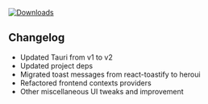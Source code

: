 [![Downloads](https://img.shields.io/github/downloads/zevnda/steam-game-idler/1.8.0/total?style=for-the-badge&logo=github&color=137eb5)](https://github.com/zevnda/steam-game-idler/releases/download/1.8.0/Steam.Game.Idler_1.8.0_x64-setup.exe)

## Changelog
- Updated Tauri from v1 to v2
- Updated project deps
- Migrated toast messages from react-toastify to heroui
- Refactored frontend contexts providers
- Other miscellaneous UI tweaks and improvement
